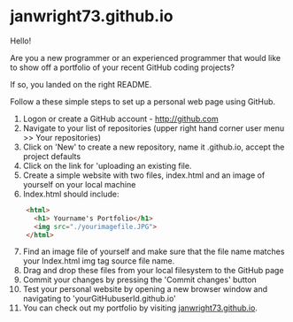 # janwright73.github.io
Hello!

Are you a new programmer or an experienced programmer that would like to show off a portfolio of your recent GitHub coding projects?  

If so, you landed on the right README. 
 
Follow a these simple steps to set up a personal web page using GitHub.

1) Logon or create a GitHub account - http://github.com
2) Navigate to your list of repositories (upper right hand corner user menu >> Your repositories)
3) Click on 'New' to create a new repository, name it <yourGitHubuserId>.github.io, accept the project defaults
4) Click on the link for 'uploading an existing file.
5) Create a simple website with two files, index.html and an image of yourself on your local machine
6) Index.html should include:
```html
    <html>
      <h1> Yourname's Portfolio</h1>
      <img src="./yourimagefile.JPG">
    </html>
  ```
7) Find an image file of yourself and make sure that the file name matches your Index.html img tag source file name.
8) Drag and drop these files from your local filesystem to the GitHub page
9) Commit your changes by pressing the 'Commit changes' button
10) Test your personal website by opening a new browser window and navigating to 'yourGitHubuserId.github.io'
11) You can check out my portfolio by visiting [janwright73.github.io](https://janwright73.github.io).
